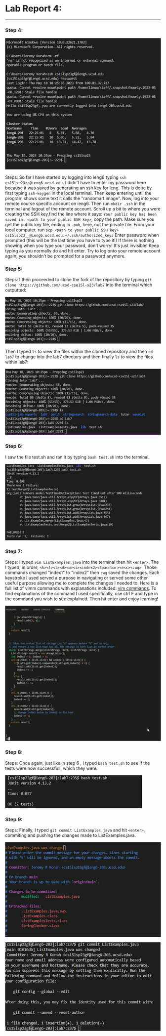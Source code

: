 # Lab Report 4:
---
### Step 4: 

![Image](step4.jpg)

Steps: So far I have started by logging into ieng6 typing `ssh cs15lsp23zz@ieng6.ucsd.edu`. I didn't have to enter my password here because it was saved by generating an ssh key for leng. This is done by first typing `ssh-keygen` in the local terminal. Then keep entering <Enter> until the program shows some text it calls the "randomart image". Now, log into your remote course specific account on ieng6. Then run `mkdir .ssh` in the terminal and logout of the remote account. Scroll up a bit to where you were creating the SSH key,find the line where it says: `Your public key has been saved in: <path to your public SSH key>`, copy the path. Make sure you get the public key file, ending in `.pub`, here, not the private file.
From your local computer, run `scp <path to your public SSH key> cs15lsp23__@ieng6.ucsd.edu:~/.ssh/authorized_keys`
Enter password when prompted (this will be the last time you have to type it!) If there is nothing showing when you type your password, don't worry! It's just invisible! Keep typing as you normally do and hit enter. 
Try to log onto your remote account again, you shouldn’t be prompted for a password anymore. 


### Step 5:
Steps: I then proceeded to clone the fork of the repository by typing `git clone https://github.com/ucsd-cse15l-s23/lab7` into the terminal which outputted:

![Image](step5.jpg)

Then I typed `ls` to view the files within the cloned repository and then `cd lab7` to change into the lab7 directory and then finally `ls` to view the files within lab7: 

![Image](step5dos.jpg)

### Step 6:
I saw the file test.sh and ran it by typing `bash test.sh` into the terminal. 

![Image](step6.jpg)

### Step 7:
Steps: I typed `vim ListExamples.java` into the terminal then hit `<enter>`. The I typed, in order, `<k><l><l><d><w><i><index2><Spacebar><esc><:wq>`. Those commands changed "index1" to "index2" then `:wq` saved the changes. 
Each keystroke I used served a purpose in navigating or served some other useful purpose allowing me to complete the changes I needed to. Here is a full list of vimm commands with explanations included: [vim commands](https://vimm.rtorr.com/). To find explanations of the command I used specifically, use ctrl F and type in the command you wish to see explained. Then hit enter and enjoy learning!

![Image](step7.jpg)

### Step 8: 
Steps: Once again, just like in step 6 , I typed `bash test.sh` to see if the tests were now successfull, which they were.

![Image](screenshot8.jpg)

### Step 9:
Steps: Finally, I typed `git commit ListExamples.java` and hit `<enter>`, commiting and pushing the changes made to ListExamples.java.

![Image](step9.jpg)

![Image](step9dos.jpg)



